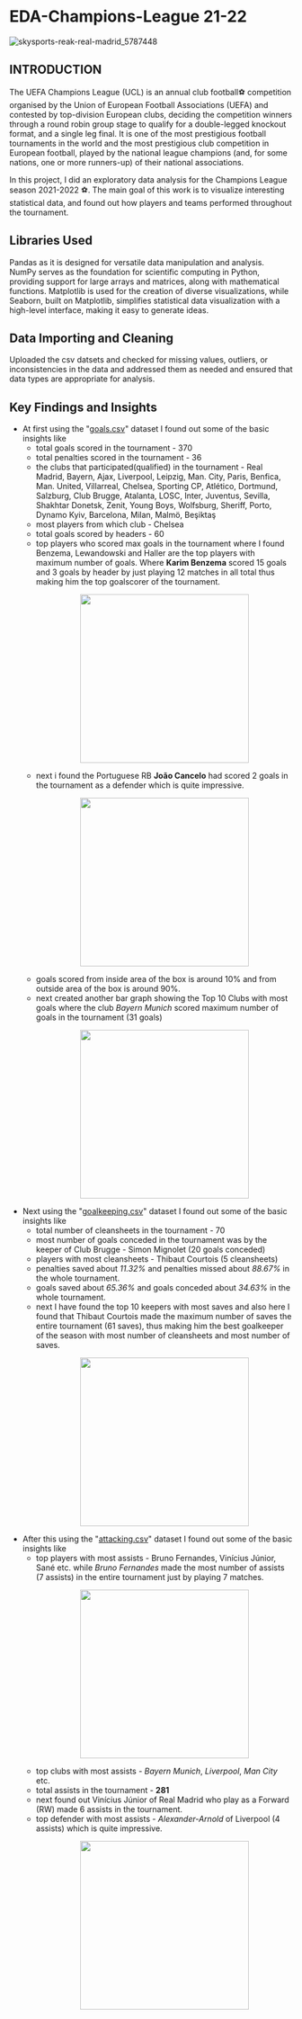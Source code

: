 # EDA-Champions-League 21-22
![skysports-reak-real-madrid_5787448](https://github.com/BRUTALXBONG/EDA-Champions-League-21-22/assets/125906962/ce393b67-5628-4b62-8064-b6b4cdc556c1)
## INTRODUCTION
The UEFA Champions League (UCL) is an annual club football⚽️ competition organised by the Union of European Football Associations (UEFA) and contested by top-division European clubs, deciding the competition winners through a round robin group stage to qualify for a double-legged knockout format, and a single leg final. It is one of the most prestigious football tournaments in the world and the most prestigious club competition in European football, played by the national league champions (and, for some nations, one or more runners-up) of their national associations.

In this project, I did an exploratory data analysis for the Champions League season 2021-2022 ⚽️. The main goal of this work is to visualize interesting statistical data, and found out how players and teams performed throughout the tournament.

## Libraries Used
Pandas as it is designed for versatile data manipulation and analysis.
NumPy serves as the foundation for scientific computing in Python, providing support for large arrays and matrices, along with mathematical functions. 
Matplotlib is used for the creation of diverse visualizations, while Seaborn, built on Matplotlib, simplifies statistical data visualization with a high-level interface, making it easy to generate ideas.
## Data Importing and Cleaning
Uploaded the csv datsets and checked for missing values, outliers, or inconsistencies in the data and addressed them as needed and ensured that data types are appropriate for analysis.
## Key Findings and Insights
* At first using the "[goals.csv](https://github.com/BRUTALXBONG/EDA-Champions-League-21-22/blob/main/goals.csv)" dataset I found out some of the  basic insights like
    - total goals scored in the tournament - 370
    - total penalties scored in the tournament - 36
    - the clubs that participated(qualified) in the tournament - Real Madrid, Bayern, Ajax, Liverpool, Leipzig,
       Man. City, Paris, Benfica, Man. United, Villarreal,
       Chelsea, Sporting CP, Atlético, Dortmund, Salzburg,
       Club Brugge, Atalanta, LOSC, Inter, Juventus, Sevilla,
       Shakhtar Donetsk, Zenit, Young Boys, Wolfsburg, Sheriff,
       Porto, Dynamo Kyiv, Barcelona, Milan, Malmö, Beşiktaş
    -  most players from which club - Chelsea
    -  total goals scored  by headers - 60
    -  top players who scored max goals in the tournament where I found Benzema, Lewandowski and Haller are the top players with maximum number of goals. Where __Karim Benzema__ scored          15 goals and 3 goals by header by just playing 12 matches in all total thus making him the top goalscorer of the tournament. <p align="center">
  <img src="https://github.com/BRUTALXBONG/EDA-Champions-League-21-22/assets/125906962/bfd8808a-1e2d-4013-bd5b-b432a040e86f"
 width="300">
    - next i found the Portuguese RB __João Cancelo__ had scored 2 goals in the tournament as a defender which is quite impressive. <p align="center">
  <img src="https://github.com/BRUTALXBONG/EDA-Champions-League-21-22/assets/125906962/1e78c80d-87d9-488f-ac5e-f91036d3c45b.FPGg_ifXIAs4xRp.jpg"
 width="300">
    - goals scored from inside area of the box is around 10% and from outside area of the box is around 90%.
    - next created another bar graph showing the Top 10 Clubs with most goals where the club _Bayern Munich_ scored maximum number of goals in the tournament (31 goals) <p align="center">
  <img src="https://github.com/BRUTALXBONG/EDA-Champions-League-21-22/assets/125906962/ca535434-b53e-457e-8ce5-2481526200d1"
 width="300">
* Next using the "[goalkeeping.csv](https://github.com/BRUTALXBONG/EDA-Champions-League-21-22/blob/main/goalkeeping.csv)" dataset I found out some of the basic insights like
    - total number of cleansheets in the tournament - 70
    - most number of goals conceded in the tournament was by the keeper of Club Brugge - Simon Mignolet (20 goals conceded)
    - players with most cleansheets - Thibaut Courtois (5 cleansheets)
    - penalties saved about _11.32%_ and penalties missed about _88.67%_ in the whole tournament.
    - goals saved about _65.36%_ and goals conceded about _34.63%_ in the whole tournament.
    - next I have found the top 10 keepers with most saves and also here I found that Thibaut Courtois made the maximum number of saves the entire tournament (61 saves), thus making him the best goalkeeper of the season with most number of cleansheets and most number of saves.  <p align="center">
  <img src="https://github.com/BRUTALXBONG/EDA-Champions-League-21-22/assets/125906962/d0b044cb-2fc8-406b-98a9-54b64bb6be08"
 width="300">
 * After this using the "[attacking.csv](https://github.com/BRUTALXBONG/EDA-Champions-League-21-22/blob/main/attacking.csv)" dataset I found out some of the basic insights like
    - top players with most assists - Bruno Fernandes, Vinícius Júnior, Sané etc. while _Bruno Fernandes_ made the most number of assists (7 assists) in the entire tournament just by playing 7 matches. <p align="center">
  <img src="https://github.com/BRUTALXBONG/EDA-Champions-League-21-22/assets/125906962/2a5c9af2-9642-41fe-b369-a91c39ef5130"
 width="300">
    - top clubs with most assists - _Bayern Munich_, _Liverpool_, _Man City_ etc.
    - total assists in the tournament - __281__
    - next found out Vinícius Júnior of Real Madrid	who play as a Forward (RW) made	6 assists in the tournament.
    - top defender with most assists - _Alexander-Arnold_ of Liverpool	(4 assists) which is quite impressive. <p align="center">
  <img src="https://github.com/BRUTALXBONG/EDA-Champions-League-21-22/assets/125906962/1c13928c-0e18-4ac6-8f0a-c06920344abc"
 width="300">





  
 

